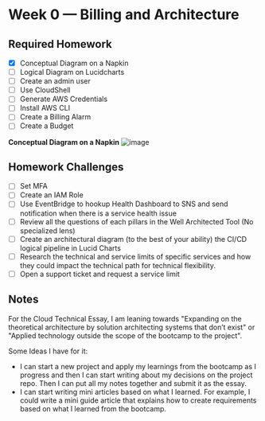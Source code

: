 # Week 0 — Billing and Architecture

## Required Homework
- [x] Conceptual Diagram on a Napkin
- [ ] Logical Diagram on Lucidcharts
- [ ] Create an admin user
- [ ] Use CloudShell
- [ ] Generate AWS Credentials
- [ ] Install AWS CLI
- [ ] Create a Billing Alarm
- [ ] Create a Budget

**Conceptual Diagram on a Napkin**
![image](/assets/conceptual-diagram-napkin.png)
## Homework Challenges
- [ ] Set MFA
- [ ] Create an IAM Role
- [ ] Use EventBridge to hookup Health Dashboard to SNS and send notification when there is a service health issue
- [ ] Review all the questions of each pillars in the Well Architected Tool (No specialized lens)
- [ ] Create an architectural diagram (to the best of your ability) the CI/CD logical pipeline in Lucid Charts
- [ ] Research the technical and service limits of specific services and how they could impact the technical path for technical flexibility. 
- [ ] Open a support ticket and request a service limit

## Notes
For the Cloud Technical Essay, I am leaning towards "Expanding on the theoretical architecture by solution architecting systems that don’t exist" or "Applied technology outside the scope of the bootcamp to the project".

Some Ideas I have for it:
- I can start a new project and apply my learnings from the bootcamp as I progress and then I can start writing about my decisions on the project repo. Then I can put all my notes together and submit it as the essay.
- I can start writing mini articles based on what I learned. For example, I could write a mini guide article that explains how to create requirements based on what I learned from the bootcamp.
